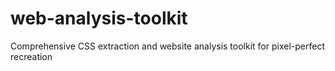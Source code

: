 # web-analysis-toolkit
Comprehensive CSS extraction and website analysis toolkit for pixel-perfect recreation
